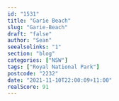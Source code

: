 ```yaml
---
id: "1531"
title: "Garie Beach"
slug: "Garie-Beach"
draft: "false"
author: "Sean"
seealsolinks: "1"
section: "blog"
categories: ["NSW"]
tags: ["Royal National Park"]
postcode: "2232"
date: "2021-11-10T22:00:09+11:00"
realScore: 91
---
```

